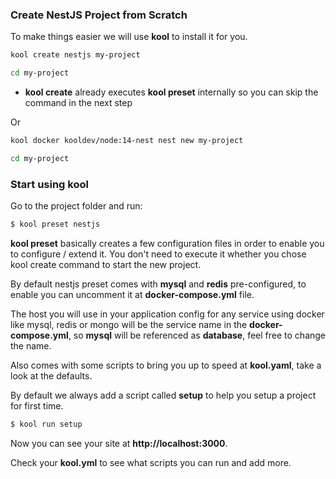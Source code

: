 ### Create NestJS Project from Scratch

To make things easier we will use **kool** to install it for you.

```bash
kool create nestjs my-project

cd my-project
```
- **kool create** already executes **kool preset** internally so you can skip the command in the next step

Or

```bash
kool docker kooldev/node:14-nest nest new my-project

cd my-project
```

### Start using kool

Go to the project folder and run:

```bash
$ kool preset nestjs
```

**kool preset** basically creates a few configuration files in order to enable you to configure / extend it. You don't need to execute it whether you chose kool create command to start the new project.

By default nestjs preset comes with **mysql** and **redis** pre-configured, to enable you can uncomment it at **docker-compose.yml** file.

The host you will use in your application config for any service using docker like mysql, redis or mongo will be the service name in the **docker-compose.yml**, so **mysql** will be referenced as **database**, feel free to change the name.

Also comes with some scripts to bring you up to speed at **kool.yaml**, take a look at the defaults.

By default we always add a script called **setup** to help you setup a project for first time.

```bash
$ kool run setup
```

Now you can see your site at **http://localhost:3000**.

Check your **kool.yml** to see what scripts you can run and add more.
